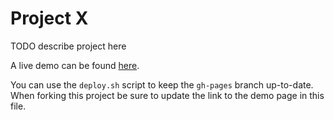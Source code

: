 # Project X

TODO describe project here

A live demo can be found [here](http://NYU-CS6313-Projects.github.io/sp2015-group5/).

You can use the `deploy.sh` script to keep the `gh-pages` branch up-to-date.
When forking this project be sure to update the link to the demo page in this file.
